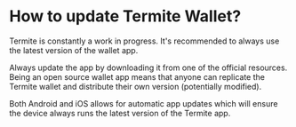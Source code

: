 # How to update Termite Wallet?

Termite is constantly a work in progress. It's recommended to always use the latest version of the wallet app.

Always update the app by downloading it from one of the official resources. Being an open source wallet app means that anyone can replicate the Termite wallet and distribute their own version (potentially modified).

Both Android and iOS allows for automatic app updates which will ensure the device always runs the latest version of the Termite app.
